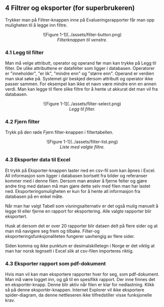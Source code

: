 ## 4 Filtrer og eksporter (for superbrukeren)

Trykker man på Filtrer-knappen inne på Evalueringsrapporter får man opp muligheten til å legge inn filtre.

<center><div style="max-width:600px;">![Figure 1-1](../assets/filter-button.png)</div></center>
<center><em>Filterknappen til venstre.</em></center>

### 4.1 Legg til filter

Man må velge attributt, operator og operand før man kan trykke på Legg til filter. De ulike attributtene er datafelter som ligger i databasen. Operatorer er "inneholder", "er lik", "mindre enn" og "større enn". Operand er verdien man skal søke på. Systemet gir beskjed dersom attributt og operator ikke passer sammen. For eksempel kan ikke et navn være mindre enn en annen verdi. Man kan legge til flere slike filtre for å hente ut akkurat det man vil fra databasen.

<center><div style="max-width:600px;">![Figure 1-1](../assets/filter-select.png)</div></center>
<center><em>Legg til filter.</em></center>

### 4.2 Fjern filter

Trykk på den røde Fjern filter-knappen i filtertabellen.

<center><div style="max-width:600px;">![Figure 1-1](../assets/filter-list.png)</div></center>
<center><em>Liste med valgte filtre.</em></center>

### 4.3 Eksporter data til Excel

Et trykk på Eksporter-knappen laster ned en csv-fil som kan åpnes i Excel. All informasjon som ligger i databasen bortsett fra bilder og referanser kommer med i denne filen. Dersom man ønsker å fjerne felter og gjøre andre ting med dataen må man gjøre dette selv med filen man har lastet ned. Eksporteringsmuligheten er kun for å hente all informasjon fra databasen på en enkel måte.

Når man har valgt Tabell som visningsalternativ er det også mulig manuelt å legge til eller fjerne en rapport for eksportering. Alle valgte rapporter blir eksportert.

Husk at dersom det er over 20 rapporter blir dataen delt på flere sider og at man må navigere seg frem og tilbake. Filter-og eksporteringsfunksjonaliteten fungerer uavhengig av flere sider.

Siden komma og ikke punktum er desimalskilletegn i Norge er det viktig at man har norsk tegnsett i Excel slik at csv-filen importeres riktig.

### 4.3 Eksporter rapport som pdf-dokument

Hvis man vil kan man eksportere rapporter hver for seg, som pdf-dokument. Man må være logget inn, og gå til en spesifikk rapport. Der inne finnes det en eksportèr-knapp. Denne blir aktiv når filen er klar for nedlastning. Klikk så på denne eksportèr-knappen. Internet Explorer vil ikke eksportere spider-diagram, da denne nettleseren ikke tilfredstiller visse funksjonelle krav.

